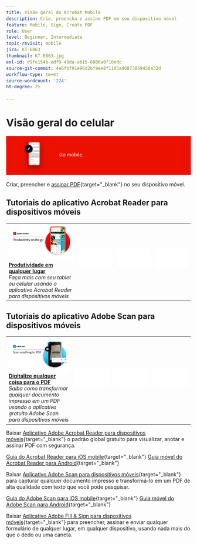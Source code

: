 ```yaml
---
title: Visão geral do Acrobat Mobile
description: Crie, preencha e assine PDF em seu dispositivo móvel
feature: Mobile, Sign, Create PDF
role: User
level: Beginner, Intermediate
topic-revisit: mobile
jira: KT-6863
thumbnail: KT-6863.jpg
exl-id: d9fe154b-adf9-49da-ab15-6806a0f10edc
source-git-commit: 4e6fbf91e96d26f9ee8f1105ad68738b9450a32d
workflow-type: tm+mt
source-wordcount: '224'
ht-degree: 2%

---
```


# Visão geral do celular

![Imagem do Acrobat Mobile](../assets/Hero-Mobile.png)

Criar, preencher e [assinar PDF](https://www.adobe.com/br/acrobat/online/sign-pdf.html){target="_blank"}  no seu dispositivo móvel.

## Tutoriais do aplicativo Acrobat Reader para dispositivos móveis

<table style="table-layout:fixed">
<tr>
  <td>
    <a href="../getting-started/productivity.md">
      <img alt="Produtividade em qualquer lugar" src="../assets/Productivity_1280.png" />
    </a>
    <div>
     <a href="../getting-started/productivity.md"><strong>Produtividade em qualquer lugar</strong></a>
    </div>
    <em>Faça mais com seu tablet ou celular usando o aplicativo Acrobat Reader para dispositivos móveis</em>
    <br>
  </td>
  <td>
   <img alt="Espaçador" src="../assets/Whitespacer.png" />
    <div>
    <br>
  </td>
  <td>
   <img alt="Espaçador" src="../assets/Whitespacer.png" />
    <div>
    <br>
  </td>
   <td>
   <img alt="Espaçador" src="../assets/Whitespacer.png" />
    <div>
    <br>
  </td>
</tr>
</table>

## Tutoriais do aplicativo Adobe Scan para dispositivos móveis

<table style="table-layout:fixed">
<tr>
  <td>
    <a href="scan-mobile-app.md">
      <img alt="Digitalize qualquer coisa para o PDF" src="../assets/Scanmobile.png" />
    </a>
    <div>
     <a href="scan-mobile-app.md"><strong>Digitalize qualquer coisa para o PDF</strong></a>
    </div>
    <em>Saiba como transformar qualquer documento impresso em um PDF usando o aplicativo gratuito Adobe Scan para dispositivos móveis</em>
    <br>
  </td>
  <td>
   <img alt="Espaçador" src="../assets/Whitespacer.png" />
    <div>
    <br>
  </td>
  <td>
   <img alt="Espaçador" src="../assets/Whitespacer.png" />
    <div>
    <br>
  </td>
   <td>
   <img alt="Espaçador" src="../assets/Whitespacer.png" />
    <div>
    <br>
  </td>
</tr>
</table>

Baixar [Aplicativo Adobe Acrobat Reader para dispositivos móveis](https://www.adobe.com/acrobat/mobile/acrobat-reader.html){target="_blank"} o padrão global gratuito para visualizar, anotar e assinar PDF com segurança.

[Guia do Acrobat Reader para iOS mobile](https://www.adobe.com/devnet-docs/acrobat/ios/en/){target="_blank"}
[Guia móvel do Acrobat Reader para Android](https://www.adobe.com/devnet-docs/acrobat/android/en/){target="_blank"}

Baixar [Aplicativo Adobe Scan para dispositivos móveis](https://www.adobe.com/acrobat/mobile/scanner-app.html){target="_blank"} para capturar qualquer documento impresso e transformá-lo em um PDF de alta qualidade com texto que você pode pesquisar.

[Guia do Adobe Scan para iOS mobile](https://www.adobe.com/devnet-docs/adobescan/ios/en/){target="_blank"}
[Guia móvel do Adobe Scan para Android](https://www.adobe.com/devnet-docs/adobescan/android/en/){target="_blank"}

Baixar [Aplicativo Adobe Fill &amp; Sign para dispositivos móveis](https://www.adobe.com/acrobat/mobile/fill-sign-pdfs.html){target="_blank"} para preencher, assinar e enviar qualquer formulário de qualquer lugar, em qualquer dispositivo, usando nada mais do que o dedo ou uma caneta.
